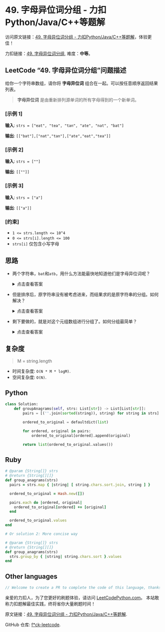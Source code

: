# 49. 字母异位词分组 - 力扣Python/Java/C++等题解

访问原文链接：[49. 字母异位词分组 - 力扣Python/Java/C++等题解](https://leetcodepython.com/zh/leetcode/49-group-anagrams)，体验更佳！

力扣链接：[49. 字母异位词分组](https://leetcode.cn/problems/group-anagrams), 难度：**中等**。

## LeetCode “49. 字母异位词分组”问题描述

给你一个字符串数组，请你将 **字母异位词** 组合在一起。可以按任意顺序返回结果列表。

> **字母异位词** 是由重新排列源单词的所有字母得到的一个新单词。

### [示例 1]

**输入**: `strs = ["eat", "tea", "tan", "ate", "nat", "bat"]`

**输出**: `[["bat"],["nat","tan"],["ate","eat","tea"]]`

### [示例 2]

**输入**: `strs = [""]`

**输出**: `[[""]]`

### [示例 3]

**输入**: `strs = ["a"]`

**输出**: `[["a"]]`

### [约束]

- `1 <= strs.length <= 10^4`
- `0 <= strs[i].length <= 100`
- `strs[i]` 仅包含小写字母

## 思路

- 两个字符串，`bat`和`atb`，用什么方法能最快地知道他们是字母异位词呢？

    <details><summary>点击查看答案</summary><p>将每个字符串都按字母表顺序排序，然后比较排过序的两个字符串。相等，就是。</p></details>

- 但是排序后，原字符串没有被考虑进来，而结果求的是原字符串的分组。如何解决？

    <details><summary>点击查看答案</summary><p>用元组，即把按字母表顺序排序后的字符串和原字符串放在一个元组里，像这样：`("abt", "bat")`。</p></details>

- 剩下要做的，就是对这个元组数组进行分组了。如何分组最简单？

    <details><summary>点击查看答案</summary><p>用`Map`，`key`是按字母表顺序排过序的字符串，`value`是原字符串的数组。</p></details>

## 复杂度

> M = string.length

- 时间复杂度: `O(N * M * logM)`.
- 空间复杂度: `O(N)`.

## Python

```python
class Solution:
    def groupAnagrams(self, strs: List[str]) -> List[List[str]]:
        pairs = [(''.join(sorted(string)), string) for string in strs]

        ordered_to_original = defaultdict(list)

        for ordered, original in pairs:
            ordered_to_original[ordered].append(original)

        return list(ordered_to_original.values())
```

## Ruby

```ruby
# @param {String[]} strs
# @return {String[][]}
def group_anagrams(strs)
  pairs = strs.map { |string| [ string.chars.sort.join, string ] }

  ordered_to_original = Hash.new([])

  pairs.each do |ordered, original|
    ordered_to_original[ordered] += [original]
  end

  ordered_to_original.values
end

# Or solution 2: More concise way

# @param {String[]} strs
# @return {String[][]}
def group_anagrams(strs)
  strs.group_by { |string| string.chars.sort }.values
end
```

## Other languages

```java
// Welcome to create a PR to complete the code of this language, thanks!
```

亲爱的力扣人，为了您更好的刷题体验，请访问 [LeetCodePython.com](https://leetcodepython.com/zh)。
本站敢称力扣题解最佳实践，终将省你大量刷题时间！

原文链接：[49. 字母异位词分组 - 力扣Python/Java/C++等题解](https://leetcodepython.com/zh/leetcode/49-group-anagrams).

GitHub 仓库: [f*ck-leetcode](https://github.com/fuck-leetcode/fuck-leetcode).

